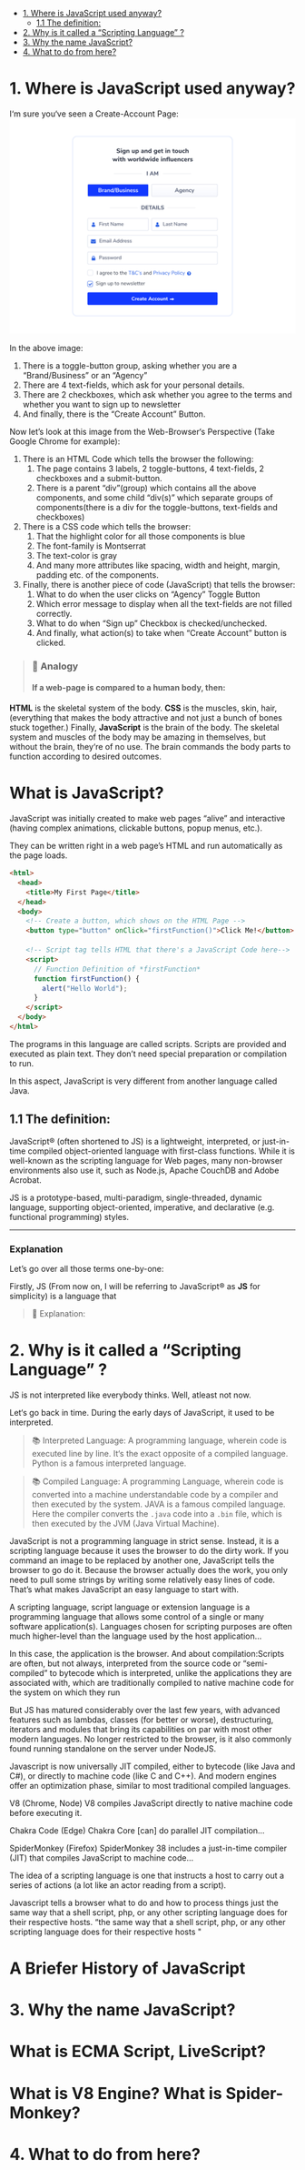 - [1. Where is JavaScript used anyway?](#1-where-is-javascript-used-anyway)
  - [1.1 The definition:](#11-the-definition)
- [2. Why is it called a “Scripting Language” ?](#2-why-is-it-called-a-scripting-language-)
- [3. Why the name JavaScript?](#3-why-the-name-javascript)
- [4. What to do from here?](#4-what-to-do-from-here)

# 1. Where is JavaScript used anyway?

I‘m sure you‘ve seen a Create-Account Page: ![Login UI Page](./media/UI_1.jpg)

In the above image:

1. There is a toggle-button group, asking whether you are a “Brand/Business” or
   an “Agency”
2. There are 4 text-fields, which ask for your personal details.
3. There are 2 checkboxes, which ask whether you agree to the terms and whether
   you want to sign up to newsletter
4. And finally, there is the “Create Account” Button.

Now let’s look at this image from the Web-Browser‘s Perspective (Take Google
Chrome for example):

1. There is an HTML Code which tells the browser the following:
   1. The page contains 3 labels, 2 toggle-buttons, 4 text-fields, 2 checkboxes
      and a submit-button.
   2. There is a parent “div”(group) which contains all the above components,
      and some child “div(s)” which separate groups of components(there is a div
      for the toggle-buttons, text-fields and checkboxes)
2. There is a CSS code which tells the browser:
   1. That the highlight color for all those components is blue
   2. The font-family is Montserrat
   3. The text-color is gray
   4. And many more attributes like spacing, width and height, margin, padding
      etc. of the components.
3. Finally, there is another piece of code (JavaScript) that tells the browser:
   1. What to do when the user clicks on “Agency” Toggle Button
   2. Which error message to display when all the text-fields are not filled
      correctly.
   3. What to do when “Sign up” Checkbox is checked/unchecked.
   4. And finally, what action(s) to take when “Create Account” button is
      clicked.

> ### 🎐 Analogy
>
> #### If a web-page is compared to a human body, then:

**HTML** is the skeletal system of the body. **CSS** is the muscles, skin, hair,
(everything that makes the body attractive and not just a bunch of bones stuck
together.) Finally, **JavaScript** is the brain of the body. The skeletal system
and muscles of the body may be amazing in themselves, but without the brain,
they‘re of no use. The brain commands the body parts to function according to
desired outcomes.

# What is JavaScript?

JavaScript was initially created to make web pages “alive” and interactive
(having complex animations, clickable buttons, popup menus, etc.).

They can be written right in a web page’s HTML and run automatically as the page
loads.

```html
<html>
  <head>
    <title>My First Page</title>
  </head>
  <body>
    <!-- Create a button, which shows on the HTML Page -->
    <button type="button" onClick="firstFunction()">Click Me!</button>

    <!-- Script tag tells HTML that there's a JavaScript Code here-->
    <script>
      // Function Definition of *firstFunction*
      function firstFunction() {
        alert("Hello World");
      }
    </script>
  </body>
</html>
```

The programs in this language are called scripts. Scripts are provided and
executed as plain text. They don’t need special preparation or compilation to
run.

In this aspect, JavaScript is very different from another language called Java.

## 1.1 The definition:

JavaScript® (often shortened to JS) is a lightweight, interpreted, or
just-in-time compiled object-oriented language with first-class functions. While
it is well-known as the scripting language for Web pages, many non-browser
environments also use it, such as Node.js, Apache CouchDB and Adobe Acrobat.

JS is a prototype-based, multi-paradigm, single-threaded, dynamic language,
supporting object-oriented, imperative, and declarative (e.g. functional
programming) styles.

---

### Explanation

Let’s go over all those terms one-by-one:

Firstly, JS (From now on, I will be referring to JavaScript® as **JS** for
simplicity) is a language that

> 🧩 Explanation:

# 2. Why is it called a “Scripting Language” ?

JS is not interpreted like everybody thinks. Well, atleast not now.

Let‘s go back in time. During the early days of JavaScript, it used to be
interpreted.

> 📚 Interpreted Language: A programming language, wherein code is executed line
> by line. It‘s the exact opposite of a compiled language. Python is a famous
> interpreted language.

> 📚 Compiled Language: A programming Language, wherein code is converted into a
> machine understandable code by a compiler and then executed by the system.
> JAVA is a famous compiled language. Here the compiler converts the `.java`
> code into a `.bin` file, which is then executed by the JVM (Java Virtual
> Machine).

JavaScript is not a programming language in strict sense. Instead, it is a
scripting language because it uses the browser to do the dirty work. If you
command an image to be replaced by another one, JavaScript tells the browser to
go do it. Because the browser actually does the work, you only need to pull some
strings by writing some relatively easy lines of code. That’s what makes
JavaScript an easy language to start with.

A scripting language, script language or extension language is a programming
language that allows some control of a single or many software application(s).
Languages chosen for scripting purposes are often much higher-level than the
language used by the host application…

In this case, the application is the browser. And about compilation:Scripts are
often, but not always, interpreted from the source code or “semi-compiled” to
bytecode which is interpreted, unlike the applications they are associated with,
which are traditionally compiled to native machine code for the system on which
they run

But JS has matured considerably over the last few years, with advanced features
such as lambdas, classes (for better or worse), destructuring, iterators and
modules that bring its capabilities on par with most other modern languages. No
longer restricted to the browser, is it also commonly found running standalone
on the server under NodeJS.

Javascript is now universally JIT compiled, either to bytecode (like Java and
C#), or directly to machine code (like C and C++). And modern engines offer an
optimization phase, similar to most traditional compiled languages.

V8 (Chrome, Node) V8 compiles JavaScript directly to native machine code before
executing it.

Chakra Code (Edge) Chakra Core [can] do parallel JIT compilation…

SpiderMonkey (Firefox) SpiderMonkey 38 includes a just-in-time compiler (JIT)
that compiles JavaScript to machine code…

The idea of a scripting language is one that instructs a host to carry out a
series of actions (a lot like an actor reading from a script).

Javascript tells a browser what to do and how to process things just the same
way that a shell script, php, or any other scripting language does for their
respective hosts. “the same way that a shell script, php, or any other scripting
language does for their respective hosts "

# A Briefer History of JavaScript

# 3. Why the name JavaScript?

# What is ECMA Script, LiveScript?

# What is V8 Engine? What is Spider-Monkey?

# 4. What to do from here?
